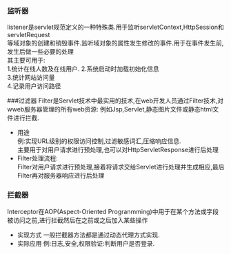 ### 监听器
listener是servlet规范定义的一种特殊类.用于监听servletContext,HttpSession和servletRequest  
等域对象的创建和销毁事件.监听域对象的属性发生修改的事件.用于在事件发生前,发生后做一些必要的处理  
其主要可用于:  
1.统计在线人数及在线用户.
2.系统启动时加载初始化信息  
3.统计网站访问量  
4.记录用户访问路径  

###过滤器
Filter是Servlet技术中最实用的技术,在web开发人员通过Filter技术,对wweb服务器管理的所有web资源:
例如Jsp,Servlet,静态图片文件或静态html文件进行拦截.  
* 用途  
例:实现URL级别的权限访问控制,过滤敏感词汇,压缩响应信息.  
主要用于对用户请求进行预处理,也可以对HttpServletResponse进行后处理  
* Filter处理流程:  
Filter对用户请求进行预处理,接着将请求交给Servlet进行处理并生成相应,最后Filter再对服务器响应进行后处理  

### 拦截器
Interceptor在AOP(Aspect-Oriented Progranmming)中用于在某个方法或字段被访问之前,进行拦截然后在之前或之后加入某些操作  
* 实现方式
一般拦截器方法都是通过动态代理方式实现.
* 实际应用
例:日志,安全,权限验证:判断用户是否登录.
